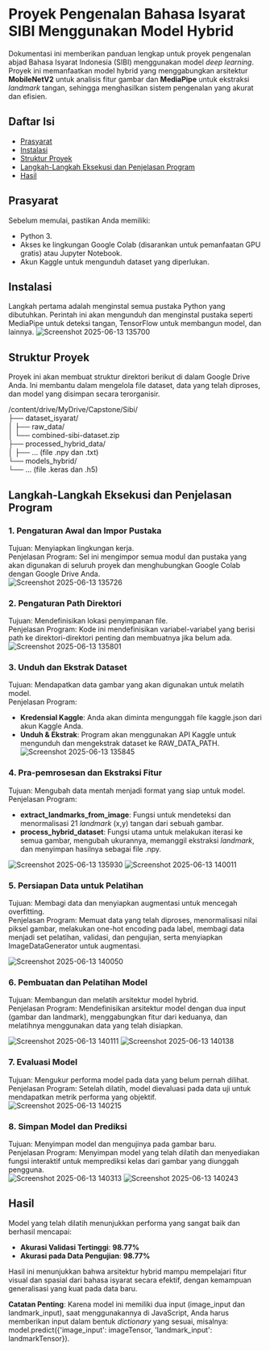 # **Proyek Pengenalan Bahasa Isyarat SIBI Menggunakan Model Hybrid**

Dokumentasi ini memberikan panduan lengkap untuk proyek pengenalan abjad Bahasa Isyarat Indonesia (SIBI) menggunakan model *deep learning*. Proyek ini memanfaatkan model hybrid yang menggabungkan arsitektur **MobileNetV2** untuk analisis fitur gambar dan **MediaPipe** untuk ekstraksi *landmark* tangan, sehingga menghasilkan sistem pengenalan yang akurat dan efisien.

## **Daftar Isi**

* [Prasyarat](#bookmark=id.dcvbupikkde3)  
* [Instalasi](#bookmark=id.7bxghgibv51t)  
* [Struktur Proyek](#bookmark=id.pk0vm25g6yct)  
* [Langkah-Langkah Eksekusi dan Penjelasan Program](#bookmark=id.9p7oa74f1l4q)  
* [Hasil](#bookmark=id.pw0pqt1wcocs)  

## **Prasyarat**

Sebelum memulai, pastikan Anda memiliki:

* Python 3\.  
* Akses ke lingkungan Google Colab (disarankan untuk pemanfaatan GPU gratis) atau Jupyter Notebook.  
* Akun Kaggle untuk mengunduh dataset yang diperlukan.

## **Instalasi**

Langkah pertama adalah menginstal semua pustaka Python yang dibutuhkan. Perintah ini akan mengunduh dan menginstal pustaka seperti MediaPipe untuk deteksi tangan, TensorFlow untuk membangun model, dan lainnya.
![Screenshot 2025-06-13 135700](https://github.com/user-attachments/assets/336d1532-8267-43df-ad48-6f4d1b32e425)


## **Struktur Proyek**

Proyek ini akan membuat struktur direktori berikut di dalam Google Drive Anda. Ini membantu dalam mengelola file dataset, data yang telah diproses, dan model yang disimpan secara terorganisir.

/content/drive/MyDrive/Capstone/Sibi/  
├── dataset\_isyarat/  
│   ├── raw\_data/  
│   └── combined-sibi-dataset.zip  
├── processed\_hybrid\_data/  
│   ├── ... (file .npy dan .txt)  
└── models\_hybrid/  
    └── ... (file .keras dan .h5)

## **Langkah-Langkah Eksekusi dan Penjelasan Program**

### **1\. Pengaturan Awal dan Impor Pustaka**

Tujuan: Menyiapkan lingkungan kerja.  
Penjelasan Program: Sel ini mengimpor semua modul dan pustaka yang akan digunakan di seluruh proyek dan menghubungkan Google Colab dengan Google Drive Anda.  
![Screenshot 2025-06-13 135726](https://github.com/user-attachments/assets/12f8d50d-b592-4281-a7f8-4c4cfb9a8fe4)


### **2\. Pengaturan Path Direktori**

Tujuan: Mendefinisikan lokasi penyimpanan file.  
Penjelasan Program: Kode ini mendefinisikan variabel-variabel yang berisi path ke direktori-direktori penting dan membuatnya jika belum ada.  
![Screenshot 2025-06-13 135801](https://github.com/user-attachments/assets/096019cd-3459-4ee6-be71-e475cac39edb)

### **3\. Unduh dan Ekstrak Dataset**

Tujuan: Mendapatkan data gambar yang akan digunakan untuk melatih model.  
Penjelasan Program:

* **Kredensial Kaggle**: Anda akan diminta mengunggah file kaggle.json dari akun Kaggle Anda.  
* **Unduh & Ekstrak**: Program akan menggunakan API Kaggle untuk mengunduh dan mengekstrak dataset ke RAW\_DATA\_PATH.
![Screenshot 2025-06-13 135845](https://github.com/user-attachments/assets/2347be29-eef9-49b2-9766-812965889394)


### **4\. Pra-pemrosesan dan Ekstraksi Fitur**

Tujuan: Mengubah data mentah menjadi format yang siap untuk model.  
Penjelasan Program:

* **extract\_landmarks\_from\_image**: Fungsi untuk mendeteksi dan menormalisasi 21 *landmark* (x,y) tangan dari sebuah gambar.  
* **process\_hybrid\_dataset**: Fungsi utama untuk melakukan iterasi ke semua gambar, mengubah ukurannya, memanggil ekstraksi *landmark*, dan menyimpan hasilnya sebagai file .npy.
  
![Screenshot 2025-06-13 135930](https://github.com/user-attachments/assets/440d328f-80ae-41c9-b7aa-981fd5f43cf6)
![Screenshot 2025-06-13 140011](https://github.com/user-attachments/assets/256dcc8d-45ce-419e-9a5c-51180169c512)



### **5\. Persiapan Data untuk Pelatihan**

Tujuan: Membagi data dan menyiapkan augmentasi untuk mencegah overfitting.  
Penjelasan Program: Memuat data yang telah diproses, menormalisasi nilai piksel gambar, melakukan one-hot encoding pada label, membagi data menjadi set pelatihan, validasi, dan pengujian, serta menyiapkan ImageDataGenerator untuk augmentasi.  

![Screenshot 2025-06-13 140050](https://github.com/user-attachments/assets/1fef9a79-ebd0-42a4-b149-ed6cead0b658)

### **6\. Pembuatan dan Pelatihan Model**

Tujuan: Membangun dan melatih arsitektur model hybrid.  
Penjelasan Program: Mendefinisikan arsitektur model dengan dua input (gambar dan landmark), menggabungkan fitur dari keduanya, dan melatihnya menggunakan data yang telah disiapkan.  

![Screenshot 2025-06-13 140111](https://github.com/user-attachments/assets/106ead9c-0b1b-4380-9661-6ed564fc6489)
![Screenshot 2025-06-13 140138](https://github.com/user-attachments/assets/f4f11e99-f6c3-4b98-80db-1b716a70f12e)


### **7\. Evaluasi Model**

Tujuan: Mengukur performa model pada data yang belum pernah dilihat.  
Penjelasan Program: Setelah dilatih, model dievaluasi pada data uji untuk mendapatkan metrik performa yang objektif.  
![Screenshot 2025-06-13 140215](https://github.com/user-attachments/assets/0adc8014-86d6-4e0e-a4db-f3e087de1588)


### **8\. Simpan Model dan Prediksi**

Tujuan: Menyimpan model dan mengujinya pada gambar baru.  
Penjelasan Program: Menyimpan model yang telah dilatih dan menyediakan fungsi interaktif untuk memprediksi kelas dari gambar yang diunggah pengguna.  
![Screenshot 2025-06-13 140313](https://github.com/user-attachments/assets/b1229c0c-5fc1-4906-b254-51bbda487b11)
![Screenshot 2025-06-13 140243](https://github.com/user-attachments/assets/2c2e9c51-d135-413e-87d3-8ec0f8e2dee2)


## **Hasil**

Model yang telah dilatih menunjukkan performa yang sangat baik dan berhasil mencapai:

* **Akurasi Validasi Tertinggi**: **98.77%**  
* **Akurasi pada Data Pengujian**: **98.77%**

Hasil ini menunjukkan bahwa arsitektur hybrid mampu mempelajari fitur visual dan spasial dari bahasa isyarat secara efektif, dengan kemampuan generalisasi yang kuat pada data baru.

**Catatan Penting**: Karena model ini memiliki dua input (image\_input dan landmark\_input), saat menggunakannya di JavaScript, Anda harus memberikan input dalam bentuk *dictionary* yang sesuai, misalnya: model.predict({'image\_input': imageTensor, 'landmark\_input': landmarkTensor}).
